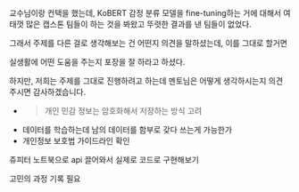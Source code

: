 

교수님이랑 컨택을 했는데, KoBERT 감정 분류 모델을 fine-tuning하는 거에 대해서 여태껏 많은 캡스톤 팀들이 하는 것을 봐왔고 뚜렷한 결과를 낸 팀들이 없었다.

그래서 주제를 다른 걸로 생각해보는 건 어떤지 의견을 말하셨는데, 이를 그대로 할거면

실생활에 어떤 도움을 주는지 포장을 잘 하라고 하셨다.

하지만, 저희는 주제를 그대로 진행하려고 하는데 멘토님은 어떻게 생각하시는지 의견 주시면 감사하겠습니다.

- > 개인 민감 정보는 암호화해서 저장하는 방식 고려
- 데이터를 학습하는데 남의 데이터를 함부로 갖다 쓰는게 가능한가
- 개인정보 보호법 가이드라인 확인

  

쥬피터 노트북으로 api 끌어와서 실제로 코드로 구현해보기

고민의 과정 기록 필요